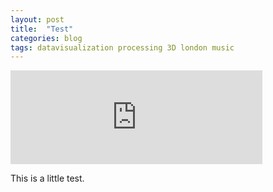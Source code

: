 ```yaml
---
layout: post
title:  "Test"
categories: blog 
tags: datavisualization processing 3D london music
---
```


<iframe src="https://github.com/melanieimfeld/melanieimfeld.github.io/blob/master/assets/p5.html" width="80%" height="auto"></iframe> 

<style> iframe{ border: none; } </style>     

This is a little test.